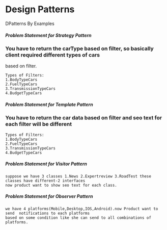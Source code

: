 # Design Patterns
DPatterns By Examples

##### Problem Statement for Strategy Pattern 
### You have to return the carType based on filter, so basically client required different types of cars 
based on filter.
```
Types of Filters:
1.BodyTypeCars
2.FuelTypeCars
3.TransmissionTypeCars
4.BudgetTypeCars
```
##### Problem Statement for Template Pattern 
### You have to return the car data based on filter and seo text for each filter will be different
```
Types of Filters:
1.BodyTypeCars
2.FuelTypeCars
3.TransmissionTypeCars
4.BudgetTypeCars
```
##### Problem Statement for Visitor Pattern
```
suppose we have 3 classes 1.News 2.Expertreview 3.RoadTest these classes have different-2 interfaces 
now product want to show seo text for each class.
```
##### Problem Statement for Observer Pattern
```
we have 4 platforms(Mobile,Desktop,IOS,Android).now Product want to send  notifications to each platforms
based on some condition like she can send to all combinations of platforms.
```
